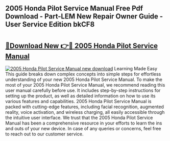 ## 2005 Honda Pilot Service Manual Free Pdf Download - Part-LEM New Repair Owner Guide - User Service Edition bkCF8

# <h2><a href="http://bc21634.oget.top/?id=2005+Honda+Pilot+Service+Manual">🔗Download New 👉🔴 2005 Honda Pilot Service Manual</a></h2>

[![2005 Honda Pilot Service Manual new download](https://i.imgur.com/5g1atiW.png)](http://bc21634.oget.top/?id=2005+Honda+Pilot+Service+Manual)
Learning Made Easy This guide breaks down complex concepts into simple steps for effortless understanding of your new 2005 Honda Pilot Service Manual. To make the most of your 2005 Honda Pilot Service Manual, we recommend reading this user manual carefully before use. It includes step-by-step instructions for setting up the product, as well as detailed information on how to use its various features and capabilities. 2005 Honda Pilot Service Manual is packed with cutting-edge features, including facial recognition, augmented reality, voice activation, and wireless charging, all easily accessible through the intuitive user interface. We trust that the 2005 Honda Pilot Service Manual has been a comprehensive resource in your efforts to learn the ins and outs of your new device. In case of any queries or concerns, feel free to reach out to our customer service.
